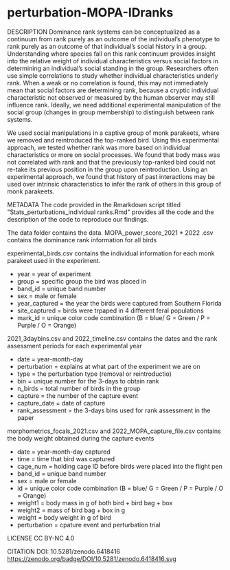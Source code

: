 # perturbation-MOPA-IDranks

DESCRIPTION
Dominance rank systems can be conceptualized as a continuum from rank purely as an outcome of the individual’s phenotype to rank purely as an outcome of that individual’s social history in a group. Understanding where species fall on this rank continuum provides insight into the relative weight of individual characteristics versus social factors in determining an individual’s social standing in the group. Researchers often use simple correlations to study whether individual characteristics underly rank. When a weak or no correlation is found, this may not immediately mean that social factors are determining rank, because a cryptic individual characteristic not observed or measured by the human observer may still influence rank. Ideally, we need additional experimental manipulation of the social group (changes in group membership) to distinguish between rank systems. 

We used social manipulations in a captive group of monk parakeets, where we removed and reintroduced the top-ranked bird. Using this experimental approach, we tested whether rank was more based on individual characteristics or more on social processes. We found that body mass was not correlated with rank and that the previously top-ranked bird could not re-take its previous position in the group upon reintroduction. Using an experimental approach, we found that history of past interactions may be used over intrinsic characteristics to infer the rank of others in this group of monk parakeets. 

METADATA
The code provided in the Rmarkdown script titled "Stats_perturbations_individual ranks.Rmd" provides all the code and the description of the code to reproduce our findings. 

The data folder contains the data. 
MOPA_power_score_2021 * 2022 .csv contains the dominance rank information for all birds

experimental_birds.csv contains the individual information for each monk parakeet used in the experiment. 
  - year = year of experiment
  - group = specific group the bird was placed in   
  - band_id = unique band number 
  - sex = male or female
  - year_captured	= the year the birds were captured from Southern Florida
  - site_captured	= birds were trpaped in 4 different feral populations 
  - mark_id = unique color code combination (B = blue/ G = Green / P = Purple / O = Orange)

2021_3daybins.csv and 2022_timeline.csv contains the dates and the rank assessment periods for each experimental year
  - date = year-month-day
  - perturbation = explains at what part of the experiment we are on
  - type = the perturbation type (removal or reintroductio)
  - bin = unique number for the 3-days to obtain rank
  - n_birds = total number of birds in the group
  - capture = the number of the capture event
  - capture_date = date of capture
  - rank_assessment = the 3-days bins used for rank assessment in the paper

morphometrics_focals_2021.csv and 2022_MOPA_capture_file.csv contains the body weight obtained during the capture events
  - date = year-month-day captured
  - time = time that bird was captured
  - cage_num	= holding cage ID before birds were placed into the flight pen
  - band_id = unique band number 
  - sex = male or female
  - id =  unique color code combination (B = blue/ G = Green / P = Purple / O = Orange)
  - weight1	= body mass in g of both bird + bird bag + box
  - weight2	= mass of bird bag + box in g
  - weight = body weight in g of bird
  - perturbation = cpature event and perturbation trial
 

LICENSE
CC BY-NC 4.0

CITATION
DOI: 10.5281/zenodo.6418416
https://zenodo.org/badge/DOI/10.5281/zenodo.6418416.svg

